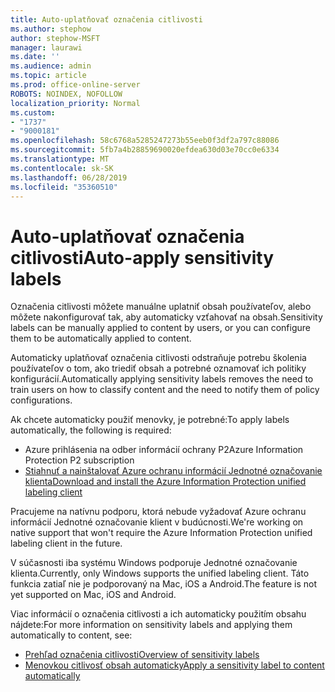 ```yaml
---
title: Auto-uplatňovať označenia citlivosti
ms.author: stephow
author: stephow-MSFT
manager: laurawi
ms.date: ''
ms.audience: admin
ms.topic: article
ms.prod: office-online-server
ROBOTS: NOINDEX, NOFOLLOW
localization_priority: Normal
ms.custom:
- "1737"
- "9000181"
ms.openlocfilehash: 58c6768a5285247273b55eeb0f3df2a797c88086
ms.sourcegitcommit: 5fb7a4b28859690020efdea630d03e70cc0e6334
ms.translationtype: MT
ms.contentlocale: sk-SK
ms.lasthandoff: 06/28/2019
ms.locfileid: "35360510"
---
```

# <a name="auto-apply-sensitivity-labels"></a><span data-ttu-id="6a4d2-102">Auto-uplatňovať označenia citlivosti</span><span class="sxs-lookup"><span data-stu-id="6a4d2-102">Auto-apply sensitivity labels</span></span>

<span data-ttu-id="6a4d2-103">Označenia citlivosti môžete manuálne uplatniť obsah používateľov, alebo môžete nakonfigurovať tak, aby automaticky vzťahovať na obsah.</span><span class="sxs-lookup"><span data-stu-id="6a4d2-103">Sensitivity labels can be manually applied to content by users, or you can configure them to be automatically applied to content.</span></span>

<span data-ttu-id="6a4d2-104">Automaticky uplatňovať označenia citlivosti odstraňuje potrebu školenia používateľov o tom, ako triediť obsah a potrebné oznamovať ich politiky konfigurácií.</span><span class="sxs-lookup"><span data-stu-id="6a4d2-104">Automatically applying sensitivity labels removes the need to train users on how to classify content and the need to notify them of policy configurations.</span></span>

<span data-ttu-id="6a4d2-105">Ak chcete automaticky použiť menovky, je potrebné:</span><span class="sxs-lookup"><span data-stu-id="6a4d2-105">To apply labels automatically, the following is required:</span></span>

- <span data-ttu-id="6a4d2-106">Azure prihlásenia na odber informácií ochrany P2</span><span class="sxs-lookup"><span data-stu-id="6a4d2-106">Azure Information Protection P2 subscription</span></span>
- [<span data-ttu-id="6a4d2-107">Stiahnuť a nainštalovať Azure ochranu informácií Jednotné označovanie klienta</span><span class="sxs-lookup"><span data-stu-id="6a4d2-107">Download and install the Azure Information Protection unified labeling client</span></span>](https://docs.microsoft.com/azure/information-protection/rms-client/install-unifiedlabelingclient-app)

<span data-ttu-id="6a4d2-108">Pracujeme na natívnu podporu, ktorá nebude vyžadovať Azure ochranu informácií Jednotné označovanie klient v budúcnosti.</span><span class="sxs-lookup"><span data-stu-id="6a4d2-108">We're working on native support that won't require the Azure Information Protection unified labeling client in the future.</span></span>

<span data-ttu-id="6a4d2-109">V súčasnosti iba systému Windows podporuje Jednotné označovanie klienta.</span><span class="sxs-lookup"><span data-stu-id="6a4d2-109">Currently, only Windows supports the unified labeling client.</span></span>  <span data-ttu-id="6a4d2-110">Táto funkcia zatiaľ nie je podporovaný na Mac, iOS a Android.</span><span class="sxs-lookup"><span data-stu-id="6a4d2-110">The feature is not yet supported on Mac, iOS and Android.</span></span>

<span data-ttu-id="6a4d2-111">Viac informácií o označenia citlivosti a ich automaticky použitím obsahu nájdete:</span><span class="sxs-lookup"><span data-stu-id="6a4d2-111">For more information on sensitivity labels and applying them automatically to content,  see:</span></span>

- [<span data-ttu-id="6a4d2-112">Prehľad označenia citlivosti</span><span class="sxs-lookup"><span data-stu-id="6a4d2-112">Overview of sensitivity labels</span></span>](https://docs.microsoft.com/office365/securitycompliance/sensitivity-labels)
- [<span data-ttu-id="6a4d2-113">Menovkou citlivosť obsah automaticky</span><span class="sxs-lookup"><span data-stu-id="6a4d2-113">Apply a sensitivity label to content automatically</span></span>](https://docs.microsoft.com/office365/securitycompliance/apply_sensitivity_label_automatically)